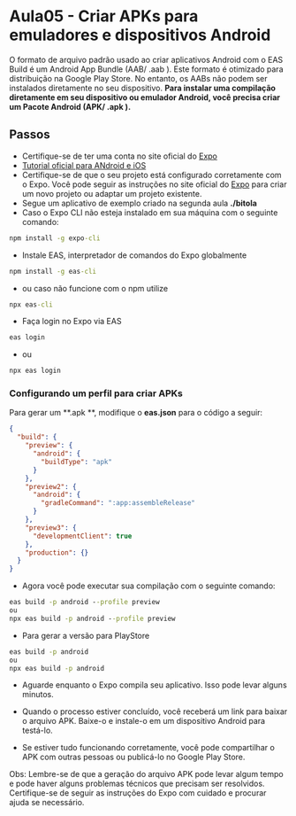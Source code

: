 # Aula05 - Criar APKs para emuladores e dispositivos Android

O formato de arquivo padrão usado ao criar aplicativos Android com o EAS Build é um Android App Bundle (AAB/ .aab ). Este formato é otimizado para distribuição na Google Play Store. No entanto, os AABs não podem ser instalados diretamente no seu dispositivo. **Para instalar uma compilação diretamente em seu dispositivo ou emulador Android, você precisa criar um Pacote Android (APK/ .apk ).**

## Passos
- Certifique-se de ter uma conta no site oficial do [Expo](https://expo.dev/)
- [Tutorial oficial para ANdroid e iOS](https://docs.expo.dev/build/setup/)
- Certifique-se de que o seu projeto está configurado corretamente com o Expo. Você pode seguir as instruções no site oficial do [Expo](https://expo.dev/) para criar um novo projeto ou adaptar um projeto existente.
- Segue um aplicativo de exemplo criado na segunda aula **./bitola**
- Caso o Expo CLI não esteja instalado em sua máquina com o seguinte comando:
```cmd
npm install -g expo-cli
```

- Instale EAS, interpretador de comandos do Expo globalmente
```cmd
npm install -g eas-cli
```
- ou caso não funcione com o npm utilize
```cmd
npx eas-cli
```
- Faça login no Expo via EAS
```cmd
eas login
```
- ou
```cmd
npx eas login
```

### Configurando um perfil para criar APKs
Para gerar um **.apk **, modifique o **eas.json** para o código a seguir:

```json
{
  "build": {
    "preview": {
      "android": {
        "buildType": "apk"
      }
    },
    "preview2": {
      "android": {
        "gradleCommand": ":app:assembleRelease"
      }
    },
    "preview3": {
      "developmentClient": true
    },
    "production": {}
  }
}
```
- Agora você pode executar sua compilação com o seguinte comando:
```cmd
eas build -p android --profile preview
ou
npx eas build -p android --profile preview
```
- Para gerar a versão para PlayStore
```cmd
eas build -p android
ou
npx eas build -p android
```
- Aguarde enquanto o Expo compila seu aplicativo. Isso pode levar alguns minutos.

- Quando o processo estiver concluído, você receberá um link para baixar o arquivo APK. Baixe-o e instale-o em um dispositivo Android para testá-lo.

- Se estiver tudo funcionando corretamente, você pode compartilhar o APK com outras pessoas ou publicá-lo no Google Play Store.

Obs: Lembre-se de que a geração do arquivo APK pode levar algum tempo e pode haver alguns problemas técnicos que precisam ser resolvidos. Certifique-se de seguir as instruções do Expo com cuidado e procurar ajuda se necessário.